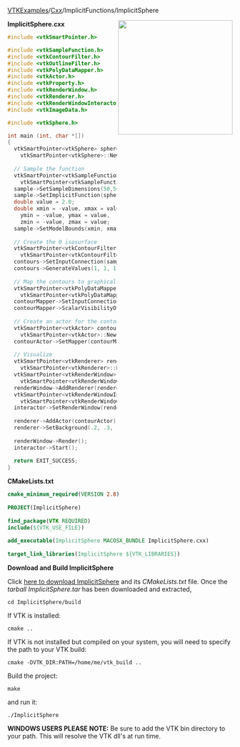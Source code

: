 [VTKExamples](/home/)/[Cxx](/Cxx)/ImplicitFunctions/ImplicitSphere

<img align="right" src="https://github.com/lorensen/VTKExamples/blob/gh-pages/Testing/Baseline/ImplicitFunctions/TestImplicitSphere.png?raw=true" width="256" />

**ImplicitSphere.cxx**
```c++
#include <vtkSmartPointer.h>

#include <vtkSampleFunction.h>
#include <vtkContourFilter.h>
#include <vtkOutlineFilter.h>
#include <vtkPolyDataMapper.h>
#include <vtkActor.h>
#include <vtkProperty.h>
#include <vtkRenderWindow.h>
#include <vtkRenderer.h>
#include <vtkRenderWindowInteractor.h>
#include <vtkImageData.h>

#include <vtkSphere.h>

int main (int, char *[])
{
  vtkSmartPointer<vtkSphere> sphere = 
    vtkSmartPointer<vtkSphere>::New();
  
  // Sample the function
  vtkSmartPointer<vtkSampleFunction> sample = 
    vtkSmartPointer<vtkSampleFunction>::New();
  sample->SetSampleDimensions(50,50,50);
  sample->SetImplicitFunction(sphere);
  double value = 2.0;
  double xmin = -value, xmax = value,
    ymin = -value, ymax = value,
    zmin = -value, zmax = value;
  sample->SetModelBounds(xmin, xmax, ymin, ymax, zmin, zmax);
    
  // Create the 0 isosurface
  vtkSmartPointer<vtkContourFilter> contours = 
    vtkSmartPointer<vtkContourFilter>::New();
  contours->SetInputConnection(sample->GetOutputPort());
  contours->GenerateValues(1, 1, 1);
  
  // Map the contours to graphical primitives
  vtkSmartPointer<vtkPolyDataMapper> contourMapper = 
    vtkSmartPointer<vtkPolyDataMapper>::New();
  contourMapper->SetInputConnection(contours->GetOutputPort());
  contourMapper->ScalarVisibilityOff();
  
  // Create an actor for the contours
  vtkSmartPointer<vtkActor> contourActor = 
    vtkSmartPointer<vtkActor>::New();
  contourActor->SetMapper(contourMapper);
  
  // Visualize
  vtkSmartPointer<vtkRenderer> renderer = 
    vtkSmartPointer<vtkRenderer>::New();
  vtkSmartPointer<vtkRenderWindow> renderWindow = 
    vtkSmartPointer<vtkRenderWindow>::New();
  renderWindow->AddRenderer(renderer);
  vtkSmartPointer<vtkRenderWindowInteractor> interactor = 
    vtkSmartPointer<vtkRenderWindowInteractor>::New();
  interactor->SetRenderWindow(renderWindow);
  
  renderer->AddActor(contourActor);
  renderer->SetBackground(.2, .3, .4);
  
  renderWindow->Render();
  interactor->Start();
    
  return EXIT_SUCCESS;
}
```
**CMakeLists.txt**
```cmake
cmake_minimum_required(VERSION 2.8)
 
PROJECT(ImplicitSphere)
 
find_package(VTK REQUIRED)
include(${VTK_USE_FILE})
 
add_executable(ImplicitSphere MACOSX_BUNDLE ImplicitSphere.cxx)
 
target_link_libraries(ImplicitSphere ${VTK_LIBRARIES})
```

**Download and Build ImplicitSphere**

Click [here to download ImplicitSphere](https://github.com/lorensen/VTKWikiExamplesTarballs/raw/master/ImplicitSphere.tar) and its *CMakeLists.txt* file.
Once the *tarball ImplicitSphere.tar* has been downloaded and extracted,
```
cd ImplicitSphere/build 
```
If VTK is installed:
```
cmake ..
```
If VTK is not installed but compiled on your system, you will need to specify the path to your VTK build:
```
cmake -DVTK_DIR:PATH=/home/me/vtk_build ..
```
Build the project:
```
make
```
and run it:
```
./ImplicitSphere
```
**WINDOWS USERS PLEASE NOTE:** Be sure to add the VTK bin directory to your path. This will resolve the VTK dll's at run time.

